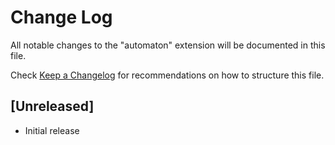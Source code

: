 # Change Log
All notable changes to the "automaton" extension will be documented in this file.

Check [Keep a Changelog](http://keepachangelog.com/) for recommendations on how to structure this file.

## [Unreleased]
- Initial release
